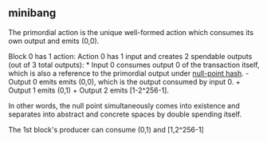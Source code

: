 minibang
---

The primordial action is the unique well-formed action which consumes its own output and emits (0,0).

Block 0 has 1 action:
  Action 0 has 1 input and creates 2 spendable outputs (out of 3 total outputs):
    * Input 0 consumes output 0 of the transaction itself, which is also a reference to the primordial output under [null-point hash]().
    - Output 0 emits emits (0,0), which is the output consumed by input 0.
    + Output 1 emits (0,1)
    + Output 2 emits [1-2^256-1].

In other words, the null point simultaneously comes into existence and separates into abstract and concrete spaces by double spending itself.

The 1st block's producer can consume (0,1) and [1,2^256-1]

